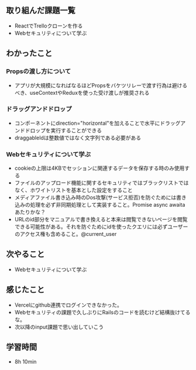 ## 取り組んだ課題一覧
- ReactでTrelloクローンを作る
- Webセキュリティについて学ぶ
## わかったこと
### Propsの渡し方について
- アプリが大規模になればなるほどPropsをバケツリレーで渡す行為は避けるべき、useContextやReduxを使った受け渡しが推奨される
### ドラッグアンドドロップ
- <Droppable>コンポーネントにdirection="horizontal"を加えることで水平にドラッグアンドドロップを実行することができる
- draggableIdは整数値ではなく文字列である必要がある
### Webセキュリティについて学ぶ
- cookieの上限は4KBでセッションに関連するデータを保存する時のみ使用する
- ファイルのアップロード機能に関するセキュリティではブラックリストではなく、ホワイトリストを基本とした設定をすること
- メディアファイル書き込み時のDos攻撃(サービス拒否)を防ぐためには書き込みの処理を必ず非同期処理として実装すること。Promise async awaita あたりかな？
- URLのid部分をマニュアルで書き換えると本来は閲覧できないページを閲覧できる可能性がある。それを防ぐためにidを使ったクエリには必ずユーザーのアクセス権も含めること。@current_user
## 次やること
- Webセキュリティについて学ぶ
## 感じたこと
- Vercelにgithub連携でログインできなかった。
- Webセキュリティの課題で久しぶりにRailsのコードを読むけど結構抜けてるな。
- 次以降のinput課題で思い出していこう
## 学習時間
- 8h 10min
